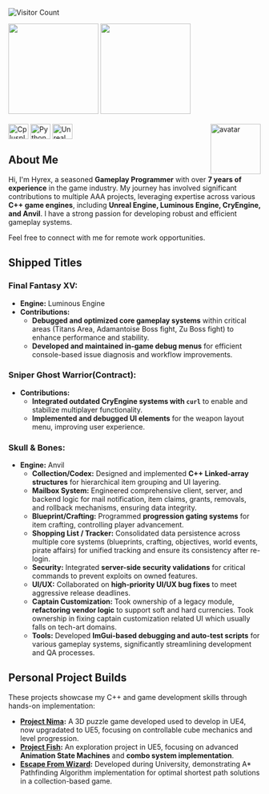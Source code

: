 ![Visitor Count](https://komarev.com/ghpvc/?username=hchia93)

<div>
  <img height="180em" src="https://github-readme-stats.vercel.app/api?show_icons=true&icon_color=AAADFF&bg_color=282a36&title_color=AAEDFF&text_color=fff&username=hchia93" />
  <img height="180em" src="https://github-readme-stats.vercel.app/api/top-langs/?layout=compact&bg_color=282a36&title_color=AAEDFF&text_color=fff&username=hchia93" />
</div>

<div style="display: inline_block"><br>
  <img align="center" alt="Cplusplus" height="30" width="40" src="https://cdn.jsdelivr.net/gh/devicons/devicon/icons/cplusplus/cplusplus-original.svg" width="40" height="40"/>
  <img align="center" alt="Python" height="30" width="40" src="https://cdn.jsdelivr.net/gh/devicons/devicon@latest/icons/python/python-original.svg" width="40" height="40"/>
  <img align="center" alt="Unreal" height="30" width="40" src="https://cdn.jsdelivr.net/gh/devicons/devicon@latest/icons/unrealengine/unrealengine-original.svg" width="40" height="40"/>
  <img align="right" alt="avatar" width="100em" src="https://avatars.githubusercontent.com/u/10288953">
</div>

## About Me

Hi, I'm Hyrex, a seasoned **Gameplay Programmer** with over **7 years of experience** in the game industry. My journey has involved significant contributions to multiple AAA projects, leveraging expertise across various **C++ game engines**, including **Unreal Engine, Luminous Engine, CryEngine, and Anvil**. I have a strong passion for developing robust and efficient gameplay systems.

Feel free to connect with me for remote work opportunities.

## Shipped Titles

### Final Fantasy XV: 
* **Engine:** Luminous Engine
* **Contributions:**
    * **Debugged and optimized core gameplay systems** within critical areas (Titans Area, Adamantoise Boss fight, Zu Boss fight) to enhance performance and stability.
    * **Developed and maintained in-game debug menus** for efficient console-based issue diagnosis and workflow improvements.
      
### Sniper Ghost Warrior(Contract):
* **Contributions:**
    * **Integrated outdated CryEngine systems with `curl`** to enable and stabilize multiplayer functionality.
    * **Implemented and debugged UI elements** for the weapon layout menu, improving user experience.


### Skull & Bones: 
* **Engine:** Anvil
    * **Collection/Codex:** Designed and implemented **C++ Linked-array structures** for hierarchical item grouping and UI layering.
    * **Mailbox System:** Engineered comprehensive client, server, and backend logic for mail notification, item claims, grants, removals, and rollback mechanisms, ensuring data integrity.
    * **Blueprint/Crafting:** Programmed **progression gating systems** for item crafting, controlling player advancement.
    * **Shopping List / Tracker:** Consolidated data persistence across multiple core systems (blueprints, crafting, objectives, world events, pirate affairs) for unified tracking and ensure its consistency after re-login.
    * **Security:** Integrated **server-side security validations** for critical commands to prevent exploits on owned features.
    * **UI/UX:** Collaborated on **high-priority UI/UX bug fixes** to meet aggressive release deadlines.
    * **Captain Customization:** Took ownership of a legacy module, **refactoring vendor logic** to support soft and hard currencies. Took ownership in fixing captain customization related UI which usually falls on tech-art domains.
    * **Tools:** Developed **ImGui-based debugging and auto-test scripts** for various gameplay systems, significantly streamlining development and QA processes.

## Personal Project Builds
These projects showcase my C++ and game development skills through hands-on implementation:
* **[Project Nima](https://drive.google.com/file/d/1aHa33I2-znXrFd1QMnyLHrO3xCOqvIcn/view?usp=drive_link):** A 3D puzzle game developed used to develop in UE4, now upgradated to UE5, focusing on controllable cube mechanics and level progression. 
* **[Project Fish](https://drive.google.com/file/d/17hUXWRPUCUvkPjyif2EEIAQLEkhOZqwK/view?usp=drive_link):** An exploration project in UE5, focusing on advanced **Animation State Machines** and **combo system implementation**.
* **[Escape From Wizard](https://github.com/hchia93/escape-from-wizard):** Developed during University, demonstrating A* Pathfinding Algorithm implementation for optimal shortest path solutions in a collection-based game.
